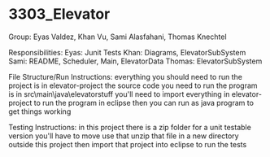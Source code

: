 # 3303_Elevator

Group: Eyas Valdez, Khan Vu, Sami Alasfahani, Thomas Knechtel

Responsibilities:
  Eyas: Junit Tests
  Khan: Diagrams, ElevatorSubSystem
  Sami: README, Scheduler, Main, ElevatorData
  Thomas: ElevatorSubSystem
  
 File Structure/Run Instructions:
    everything you should need to run the project is in elevator-project
    the source code you need to run the program is in src\main\java\elevatorstuff
    you'll need to import everything in elevator-project to run the program in eclipse
    then you can run as java program to get things working
   
Testing Instructions:
  in this project there is a zip folder for a unit testable version
  you'll have to move use that unzip that file in a new directory outside this project
  then import that project into eclipse to run the tests
